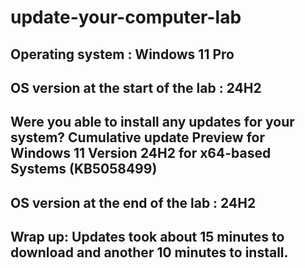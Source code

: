 # update-your-computer-lab
## Operating system : Windows 11 Pro
## OS version at the start of the lab : 24H2
## Were you able to install any updates for your system? Cumulative update Preview for Windows 11 Version 24H2 for x64-based Systems (KB5058499)
## OS version at the end of the lab : 24H2
## Wrap up: Updates took about 15 minutes to download and another 10 minutes to install.
